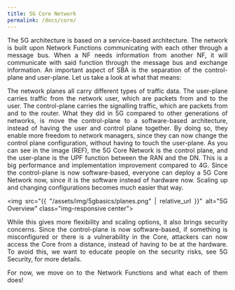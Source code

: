 ```yaml
---
title: 5G Core Network
permalink: /docs/core/
---
```

<style>body {text-align: justify}</style>

The 5G architecture is based on a service-based architecture. The network is built upon Network Functions communicating with each other through a message bus. When a NF needs information from another NF, it will communicate with said function through the message bus and exchange information. An important aspect of SBA is the separation of the control-plane and user-plane. Let us take a look at what that means:

The network planes all carry different types of traffic data. The user-plane carries traffic from the network user, which are packets from and to the user. The control-plane carries the signalling traffic, which are packets from and to the router. What they did in 5G compared to other generations of networks, is move the control-plane to a software-based architecture, instead of having the user and control plane together. By doing so, they enable more freedom to network managers, since they can now change the control plane configuration, without having to touch the user-plane. As you can see in the image (REF), the 5G Core Network is the control plane, and the user-plane is the UPF function between the RAN and the DN. This is a big performance and implementation improvement compared to 4G. Since the control-plane is now software-based, everyone can deploy a 5G Core Network now, since it is the software instead of hardware now. Scaling up and changing configurations becomes much easier that way.

<img src="{{ "/assets/img/5gbasics/planes.png" | relative_url }}" alt="5G Overview" class="img-responsive center">

While this gives more flexibility and scaling options, it also brings security concerns. Since the control-plane is now software-based, if something is misconfigured or there is a vulnerability in the Core, attackers can now access the Core from a distance, instead of having to be at the hardware. To avoid this, we want to educate people on the security risks, see 5G Security, for more details.

For now, we move on to the Network Functions and what each of them does!
